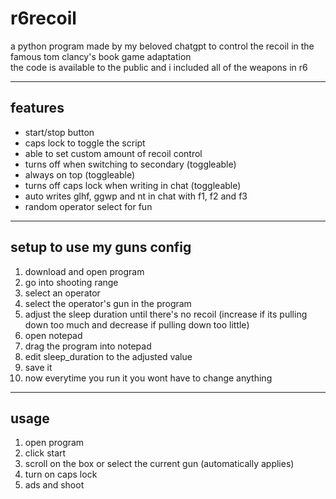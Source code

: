 # r6recoil
a python program made by my beloved chatgpt to control the recoil in the famous tom clancy's book game adaptation  
the code is available to the public and i included all of the weapons in r6

---
## features
- start/stop button
- caps lock to toggle the script
- able to set custom amount of recoil control
- turns off when switching to secondary (toggleable)
- always on top (toggleable)
- turns off caps lock when writing in chat (toggleable)
- auto writes glhf, ggwp and nt in chat with f1, f2 and f3 
- random operator select for fun

---
## setup to use my guns config
1. download and open program
2. go into shooting range
3. select an operator
4. select the operator's gun in the program
5. adjust the sleep duration until there's no recoil (increase if its pulling down too much and decrease if pulling down too little)
6. open notepad
7. drag the program into notepad
8. edit sleep_duration to the adjusted value
9. save it
10. now everytime you run it you wont have to change anything

---
## usage
1. open program
2. click start
3. scroll on the box or select the current gun (automatically applies)
4. turn on caps lock
5. ads and shoot
